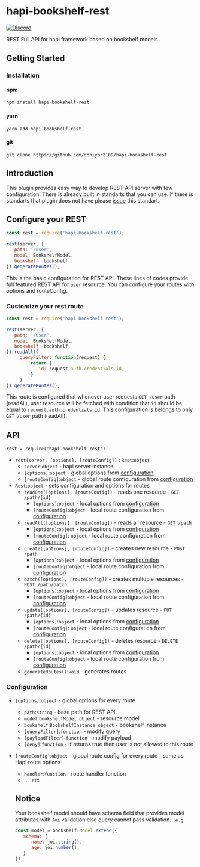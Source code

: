 # hapi-bookshelf-rest

[![Discord](https://img.shields.io/discord/460412484566646799.svg)](https://discord.gg/GymYnZp)

REST Full API for hapi framework based on bookshelf models

## Getting Started


### Installation

#### npm
```javascript
npm install hapi-bookshelf-rest
```

#### yarn
```
yarn add hapi-bookshelf-rest
```

#### git
```
git clone https://github.com/doniyor2109/hapi-bookshelf-rest
```
## Introduction
This plugin provides easy way to develop REST API server with few configuration. There is already built in standarts that you can use. If there is standarts that plugin does not have please [issue](https://github.com/doniyor2109/hapi-bookshelf-rest/issues) this standart.

## Configure your REST
```javascript
const rest = require('hapi-bookshelf-rest');

rest(server, {
   path: '/user',
   model: BookshelfModel,
   bookshelf: bookshelf,
}).generateRoutes();
```

This is the basic configuration for REST API. These lines of codes provide full featured REST API for `user` resource. You can configure your routes with options and routeConfig.

### Customize your rest route

```javascript
const rest = require('hapi-bookshelf-rest');

rest(server, {
   path: '/user',
   model: BookshelfModel,
   bookshelf: bookshelf,
}).readAll({
     queryFilter: function(request) {
         return {
            id: request.auth.credentials.id,
         }
     }
}).generateRoutes();
```

This route is configured that whenever user requests `GET /user` path (readAll), user resource will be fetched with condition that `id` should be equal to `request.auth.credentials.id`.
This configuration is belongs to only `GET /user` path (readAll).


## API

`rest = require('hapi-bookshelf-rest')`

* `rest(server, [options], [routeConfig])` : `Rest`:`object`
   * `server`:`object` - hapi server instance
   * `[options]`:`object` - global options from [configuration](/#configuration)
   * `[routeConfig]`:`object` - global route configuration from [configuration](/#configuration)
* `Rest`:`object` -  sets configuration and options for routes
   * `readOne([options], [routeConfig])` - reads one resource - `GET /path/{id}` 
      * `[options]`:`object` - local options from [configuration](/#configuration)
      * `[routeConfig]`:`object` - local route configuration from [configuration](/#configuration)
   * `readAll([options], [routeConfig])` -  reads all resource - `GET /path` 
      * `[options]`:`object` - local options from [configuration](/#configuration)
      * `[routeConfig]`: `object` - local route configuration from [configuration](/#configuration)
   * `create([options], [routeConfig])` - creates new resource - `POST /path` 
      * `[options]`:`object` - local options from [configuration](/#configuration)
      * `[routeConfig]`:`object` - local route configuration from [configuration](/#configuration)
   * `batch([options], [routeConfig])` -  creates multuple resources - `POST /path/batch` 
      * `[options]`:`object` - local options from [configuration](/#configuration)
      * `[routeConfig]`:`object` - local route configuration from [configuration](/#configuration)
   * `update([options], [routeConfig])` - updates resource - `PUT /path/{id}` 
      * `[options]`:`object` - local options from [configuration](/#configuration)
      * `[routeConfig]`: `object` - local route configuration from [configuration](/#configuration)
   * `delete([options], [routeConfig])` - deletes resource - `DELETE /path/{id}` 
      * `[options]`:`object` - local options from [configuration](/#configuration)
      * `[routeConfig]`:`object` - local route configuration from [configuration](/#configuration)
   * `generateRoutes()`:`void` - generates routes

### Configuration

* `[options]`:`object` - global options for every route
   * `path`:`string` - base path for REST API.
   * `model`:`bookshelfModel object` - resource model
   * `bookshelf`:`BookshelfInstance object` - bookshelf instance
   * `[queryFilter]`:`function` - modify query
   * `[payloadFilter]`:`function` - modify payload
   * `[deny]`:`function` - if returns true then user is not allowed to this route
* `[routeConfig]`:`object` - global route config for every route - same as Hapi route options
   * `handler`:`function` - route handler function
   * ... .etc
   
   ## Notice
   Your bookshelf model should have schema field that provides model attributes with `Joi` validation else query cannot pass validation.
   `.e.g`
   ```javascript
   const model = bookshelf.Model.extend({
      schema: {
         name: joi.string(),
         age: joi.number(),
      }
   })
   ```

   
